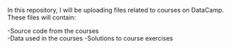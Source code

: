 In this repository, I will be uploading files related to courses on DataCamp. These files will contain:

-Source code from the courses\
-Data used in the courses
-Solutions to course exercises
